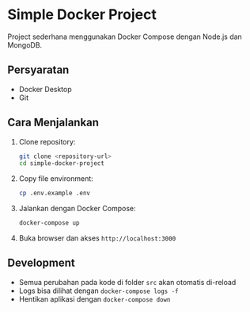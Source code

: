 # Simple Docker Project

Project sederhana menggunakan Docker Compose dengan Node.js dan MongoDB.

## Persyaratan

- Docker Desktop
- Git

## Cara Menjalankan

1. Clone repository:
   ```bash
   git clone <repository-url>
   cd simple-docker-project
   ```

2. Copy file environment:
   ```bash
   cp .env.example .env
   ```

3. Jalankan dengan Docker Compose:
   ```bash
   docker-compose up
   ```

4. Buka browser dan akses `http://localhost:3000`

## Development

- Semua perubahan pada kode di folder `src` akan otomatis di-reload
- Logs bisa dilihat dengan `docker-compose logs -f`
- Hentikan aplikasi dengan `docker-compose down`